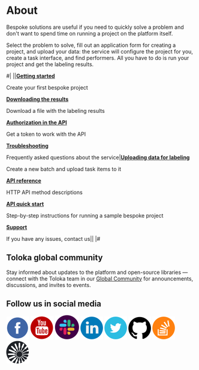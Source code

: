 # About

Bespoke solutions are useful if you need to quickly solve a problem and don't want to spend time on running a project on the platform itself.

Select the problem to solve, fill out an application form for creating a project, and upload your data: the service will configure the project for you, create a task interface, and find performers. All you have to do is run your project and get the labeling results.

#|
||**[Getting started](quickstart.md)**

Create your first bespoke project

**[Downloading the results](download-results.md)**

Download a file with the labeling results

**[Authorization in the API](https://toloka.ai/docs/toloka-apps/api/concepts/authorization.html)**

Get a token to work with the API

**[Troubleshooting](troubleshooting.md)**

Frequently asked questions about the service|**[Uploading data for labeling](add-task.md)**

Create a new batch and upload task items to it

**[API reference](https://toloka.ai/docs/toloka-apps/api/ref/index.html)**

HTTP API method descriptions

**[API quick start](https://toloka.ai/docs/toloka-apps/api/concepts/quickstart-api.html)**

Step-by-step instructions for running a sample bespoke project

**[Support](https://toloka.ai/docs/guide/troubleshooting/support-solution.html#troubleshooting__new_1)**

If you have any issues, contact us||
|#

## Toloka global community

Stay informed about updates to the platform and open-source libraries — connect with the Toloka team in our [Global Community](https://join.slack.com/t/tolokacommunity/shared_invite/zt-sxr745fr-dvfZffzvQTwNXOE0gEqysg) for announcements, discussions, and invites to events.

## Follow us in social media

[![Toloka on Facebook](../_images/SocialNetwork/facebook.svg)](https://www.facebook.com/tolokaglobal/) [![Toloka on YouTube](../_images/SocialNetwork/youtube.svg)](https://www.youtube.com/channel/UC3ECut-9h01eI1qsnx-GHKA/videos) [![Toloka in Slack](../_images/SocialNetwork/slack.svg)](https://join.slack.com/t/tolokacommunity/shared_invite/zt-sxr745fr-dvfZffzvQTwNXOE0gEqysg) [![Toloka in LinkedIn](../_images/SocialNetwork/linkedin.svg)](https://www.linkedin.com/company/toloka/) [![Toloka in Twitter](../_images/SocialNetwork/twitter.svg)](https://twitter.com/TolokaAI) [![Toloka on GitHub](../_images/SocialNetwork/github.svg)](https://github.com/toloka) [![Toloka on StackOverflow](../_images/SocialNetwork/StackOverflow.svg)](https://stackoverflow.com/questions/tagged/toloka) [![Toloka Blog](../_images/SocialNetwork/blog.svg)](https://toloka.ai/blog)

